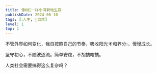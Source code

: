 ```yaml
---
title: 像树🌳一样小清新地生存
publishDate: 2024-06-10
tags: [💧人生, 🌳自然]
level: 1
top: 1
---
```


不管外界如何变化，我自按照自己的节奏，吸收阳光☀️和养分💧，慢慢成长。

坚守初心，不随波逐流。简单安稳，不胡搞瞎搞。

人类社会需要搞得这么复杂吗？
